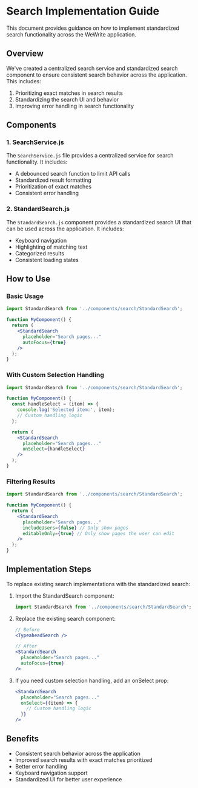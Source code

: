 # Search Implementation Guide

This document provides guidance on how to implement standardized search functionality across the WeWrite application.

## Overview

We've created a centralized search service and standardized search component to ensure consistent search behavior across the application. This includes:

1. Prioritizing exact matches in search results
2. Standardizing the search UI and behavior
3. Improving error handling in search functionality

## Components

### 1. SearchService.js

The `SearchService.js` file provides a centralized service for search functionality. It includes:

- A debounced search function to limit API calls
- Standardized result formatting
- Prioritization of exact matches
- Consistent error handling

### 2. StandardSearch.js

The `StandardSearch.js` component provides a standardized search UI that can be used across the application. It includes:

- Keyboard navigation
- Highlighting of matching text
- Categorized results
- Consistent loading states

## How to Use

### Basic Usage

```jsx
import StandardSearch from '../components/search/StandardSearch';

function MyComponent() {
  return (
    <StandardSearch 
      placeholder="Search pages..."
      autoFocus={true}
    />
  );
}
```

### With Custom Selection Handling

```jsx
import StandardSearch from '../components/search/StandardSearch';

function MyComponent() {
  const handleSelect = (item) => {
    console.log('Selected item:', item);
    // Custom handling logic
  };

  return (
    <StandardSearch 
      placeholder="Search pages..."
      onSelect={handleSelect}
    />
  );
}
```

### Filtering Results

```jsx
import StandardSearch from '../components/search/StandardSearch';

function MyComponent() {
  return (
    <StandardSearch 
      placeholder="Search pages..."
      includeUsers={false} // Only show pages
      editableOnly={true} // Only show pages the user can edit
    />
  );
}
```

## Implementation Steps

To replace existing search implementations with the standardized search:

1. Import the StandardSearch component:
   ```jsx
   import StandardSearch from '../components/search/StandardSearch';
   ```

2. Replace the existing search component:
   ```jsx
   // Before
   <TypeaheadSearch />

   // After
   <StandardSearch 
     placeholder="Search pages..."
     autoFocus={true}
   />
   ```

3. If you need custom selection handling, add an onSelect prop:
   ```jsx
   <StandardSearch 
     placeholder="Search pages..."
     onSelect={(item) => {
       // Custom handling logic
     }}
   />
   ```

## Benefits

- Consistent search behavior across the application
- Improved search results with exact matches prioritized
- Better error handling
- Keyboard navigation support
- Standardized UI for better user experience
